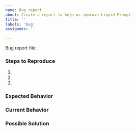 ```yaml
---
name: Bug report
about: Create a report to help us improve Liquid Prompt
title: ''
labels: 'bug'
assignees: ''

---
```

<!--- Provide a general summary of the issue in the title above -->

<!---
  Run the tools/bug-report.sh script and attach the output file here.
  Failure to do this will delay issue resolution!
  Ex: source ./tools/bug-report.sh
-->
Bug report file: 

### Steps to Reproduce
<!--- Provide an unambiguous set of steps to reproduce this bug.
      Include code to reproduce, if relevant -->
1.
2.
3.

### Expected Behavior
<!--- Tell us what should happen -->

### Current Behavior
<!--- Tell us what happens instead of the expected behavior -->

### Possible Solution
<!--- Optional, suggest an idea for fixing the bug -->
